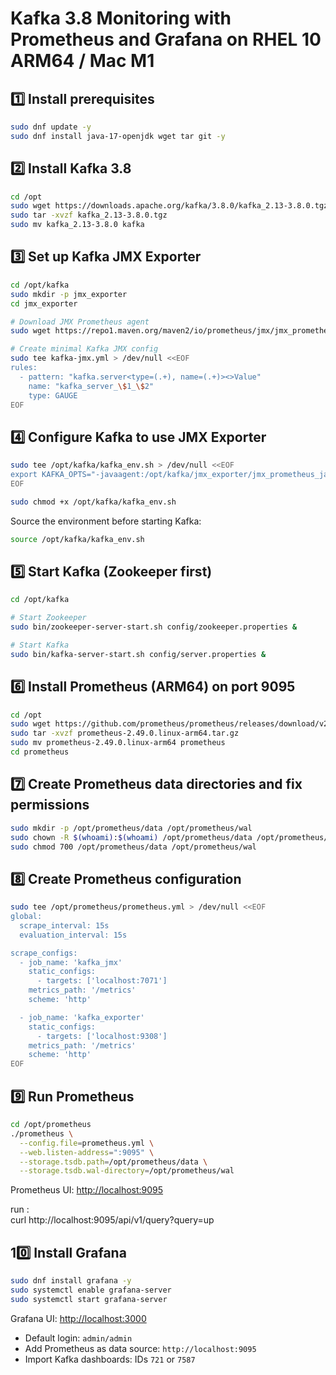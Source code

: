 # Kafka 3.8 Monitoring with Prometheus and Grafana on RHEL 10 ARM64 / Mac M1

## 1️⃣ Install prerequisites
```bash
sudo dnf update -y
sudo dnf install java-17-openjdk wget tar git -y
```

## 2️⃣ Install Kafka 3.8
```bash
cd /opt
sudo wget https://downloads.apache.org/kafka/3.8.0/kafka_2.13-3.8.0.tgz
sudo tar -xvzf kafka_2.13-3.8.0.tgz
sudo mv kafka_2.13-3.8.0 kafka
```

## 3️⃣ Set up Kafka JMX Exporter
```bash
cd /opt/kafka
sudo mkdir -p jmx_exporter
cd jmx_exporter

# Download JMX Prometheus agent
sudo wget https://repo1.maven.org/maven2/io/prometheus/jmx/jmx_prometheus_javaagent/0.20.0/jmx_prometheus_javaagent-0.20.0.jar

# Create minimal Kafka JMX config
sudo tee kafka-jmx.yml > /dev/null <<EOF
rules:
  - pattern: "kafka.server<type=(.+), name=(.+)><>Value"
    name: "kafka_server_\$1_\$2"
    type: GAUGE
EOF
```

## 4️⃣ Configure Kafka to use JMX Exporter
```bash
sudo tee /opt/kafka/kafka_env.sh > /dev/null <<EOF
export KAFKA_OPTS="-javaagent:/opt/kafka/jmx_exporter/jmx_prometheus_javaagent-0.20.0.jar=7071:/opt/kafka/jmx_exporter/kafka-jmx.yml"
EOF

sudo chmod +x /opt/kafka/kafka_env.sh
```
Source the environment before starting Kafka:
```bash
source /opt/kafka/kafka_env.sh
```

## 5️⃣ Start Kafka (Zookeeper first)
```bash
cd /opt/kafka

# Start Zookeeper
sudo bin/zookeeper-server-start.sh config/zookeeper.properties &

# Start Kafka
sudo bin/kafka-server-start.sh config/server.properties &
```

## 6️⃣ Install Prometheus (ARM64) on port 9095
```bash
cd /opt
sudo wget https://github.com/prometheus/prometheus/releases/download/v2.49.0/prometheus-2.49.0.linux-arm64.tar.gz
sudo tar -xvzf prometheus-2.49.0.linux-arm64.tar.gz
sudo mv prometheus-2.49.0.linux-arm64 prometheus
cd prometheus
```

## 7️⃣ Create Prometheus data directories and fix permissions
```bash
sudo mkdir -p /opt/prometheus/data /opt/prometheus/wal
sudo chown -R $(whoami):$(whoami) /opt/prometheus/data /opt/prometheus/wal
sudo chmod 700 /opt/prometheus/data /opt/prometheus/wal
```

## 8️⃣ Create Prometheus configuration
```bash
sudo tee /opt/prometheus/prometheus.yml > /dev/null <<EOF
global:
  scrape_interval: 15s
  evaluation_interval: 15s

scrape_configs:
  - job_name: 'kafka_jmx'
    static_configs:
      - targets: ['localhost:7071']
    metrics_path: '/metrics'
    scheme: 'http'

  - job_name: 'kafka_exporter'
    static_configs:
      - targets: ['localhost:9308']
    metrics_path: '/metrics'
    scheme: 'http'
EOF
```

## 9️⃣ Run Prometheus
```bash
cd /opt/prometheus
./prometheus \
  --config.file=prometheus.yml \
  --web.listen-address=":9095" \
  --storage.tsdb.path=/opt/prometheus/data \
  --storage.tsdb.wal-directory=/opt/prometheus/wal
```
Prometheus UI: [http://localhost:9095](http://localhost:9095)

run :  
curl http://localhost:9095/api/v1/query?query=up


## 10️⃣ Install Grafana
```bash
sudo dnf install grafana -y
sudo systemctl enable grafana-server
sudo systemctl start grafana-server
```
Grafana UI: [http://localhost:3000](http://localhost:3000)

- Default login: `admin/admin`
- Add Prometheus as data source: `http://localhost:9095`
- Import Kafka dashboards: IDs `721` or `7587`

